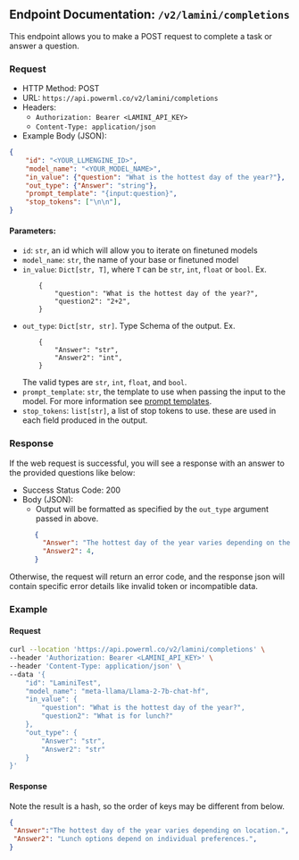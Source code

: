## Endpoint Documentation: `/v2/lamini/completions`

This endpoint allows you to make a POST request to complete a task or answer a question.

### Request

- HTTP Method: POST
- URL: `https://api.powerml.co/v2/lamini/completions`
- Headers:
  - `Authorization: Bearer <LAMINI_API_KEY>`
  - `Content-Type: application/json`
- Example Body (JSON):


```json
{
    "id": "<YOUR_LLMENGINE_ID>",
    "model_name": "<YOUR_MODEL_NAME>",
    "in_value": {"question": "What is the hottest day of the year?"},
    "out_type": {"Answer": "string"},
    "prompt_template": "{input:question}",
    "stop_tokens": ["\n\n"],
}
```

#### Parameters:

-   `id`: `str`, an id which will allow you to iterate on finetuned models
-   `model_name`: `str`, the name of your base or finetuned model
-   `in_value`: `Dict[str, T]`, where `T` can be `str`, `int`, `float` or `bool`. Ex.
    ```
        {
            "question": "What is the hottest day of the year?",
            "question2": "2+2",
        }
    ```
-   `out_type`: `Dict[str, str]`. Type Schema of the output. Ex.
    ```
        {
            "Answer": "str",
            "Answer2": "int",
        }
    ```
    The valid types are `str`, `int`, `float`, and `bool`.
-   `prompt_template`: `str`, the template to use when passing the input to the model. For more information see [prompt templates](/Concepts/prompt_templates/).
-   `stop_tokens`: `list[str]`, a list of stop tokens to use. these are used in each field produced in the output.

### Response

If the web request is successful, you will see a response with an answer to the provided questions like below:

- Success Status Code: 200
- Body (JSON):
  - Output will be formatted as specified by the `out_type` argument passed in above. 
  ```json
     {
       "Answer": "The hottest day of the year varies depending on the location, but generally, it occurs during the summer months when the sun is closest to the Earth. In many regions, July or August tend to be the hottest months.",
       "Answer2": 4,
     }
  ```

Otherwise, the request will return an error code, and the response json will contain specific error details like invalid token or incompatible data.


### Example

#### Request

```bash
curl --location 'https://api.powerml.co/v2/lamini/completions' \
--header 'Authorization: Bearer <LAMINI_API_KEY>' \
--header 'Content-Type: application/json' \
--data '{
    "id": "LaminiTest",
    "model_name": "meta-llama/Llama-2-7b-chat-hf",
    "in_value": {
        "question": "What is the hottest day of the year?",
        "question2": "What is for lunch?"
    },
    "out_type": {
        "Answer": "str",
        "Answer2": "str"
    }
}'
```

#### Response

Note the result is a hash, so the order of keys may be different from below.

```json
{
 "Answer":"The hottest day of the year varies depending on location.",
 "Answer2": "Lunch options depend on individual preferences.",
}
```
